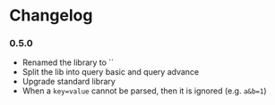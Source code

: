 # Changelog

### 0.5.0

- Renamed the library to ``
- Split the lib into query basic and query advance
- Upgrade standard library
- When a `key=value` cannot be parsed, then it is ignored (e.g. `a&b=1`)
